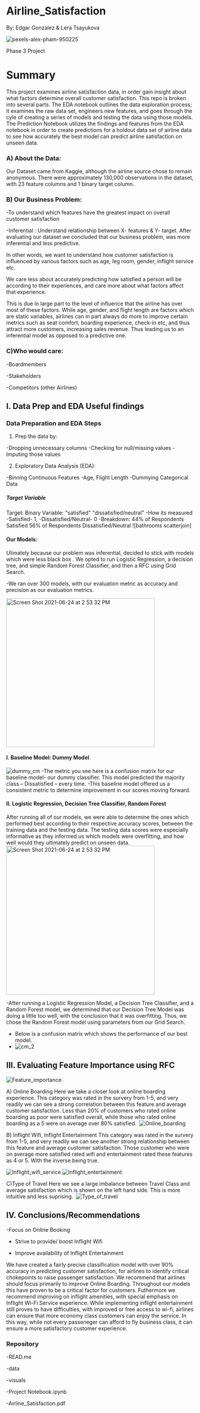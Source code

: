 # Airline_Satisfaction
By: Edgar Gonzalez & Lera Tsayukova

![pexels-alex-pham-950225](https://user-images.githubusercontent.com/75099138/123377428-13269280-d55a-11eb-8637-427595f244da.jpg)


Phase 3 Project

# Summary
This project examines airline satisfaction data, in order gain insight about what factors determine overall customer satisfaction. 
This repo is broken into several parts. The EDA notebook outlines the data exploration process; it examines the raw data set, engineers new features, and goes through the cyle of creating a series of models and testing the data using those models.  The Prediction Notebook utilizes the findings and features from the EDA notebook in order to create predictions for a holdout data set of airline data to see how accurately the best model can predict airline satisfaction on unseen data.

### A) About the Data:

Our Dataset came from Kaggle, although the airline source chose to remain anonymous. There were approximately 130,000 observations in the dataset, with 23 feature columns and 1 binary target column.

### B) Our Business Problem:

-To understand which features have the greatest impact on overall customer satisfaction

-Inferential : Understand relationship between X- features & Y- target.
After evaluating our dataset we concluded that our business problem, was more inferential and less predictive. 

In other words, we want to understand how customer satisfaction is influenced by various factors such as age, leg room, gender, inflight service etc. 

We care less about accurately predicting how satisfied a person will be according to their experiences, and care more about what factors affect that experience.

This is due in large part to the level of influence that the airline has over most of these factors. While age, gender, and flight length are factors which are static variables, airlines can in part always do more to improve certain metrics such as seat comfort, boarding experience, check-in etc, and thus attract more customers, increasing sales revenue. Thus leading us to an inferential model as opposed to a predictive one.​

### C)Who would care: 

-Boardmembers

-Stakeholders

-Competitors (other Airlines)



## I. Data Prep and EDA Useful findings 

### Data Preparation and EDA Steps

1) Prep the data by: 

  -Dropping unnecessary columns
  -Checking for null/missing values
  -Imputing those values 

2) Exploratory Data Analysis (EDA): 
  
  -Binning Continuous Features
  -Age, Flight Length
  -Dummying Categorical Data
  
 

##### Target Variable
Target: Binary Variable: "satisfied" "dissatisfied/neutral"
-How its measured
  -Satisfied- 1, 
  -Dissatisfied/Neutral- 0
-Breakdown:
44%  of Respondents Satisfied 
56%  of Respondents Dissatisfied/Neutral
![bathrooms scatterjoin]


#### Our Models: 
Ulimately because our problem was inferential, decided to stick with models which were less black box . We opted to run Logistic Regression, a decision tree, and simple Random Forest Classifier, and then a RFC using Grid Search. 

-We ran over 300 models, with our evaluation metric as accuracy and precision as our evaluation metrics.   

<img width="397" alt="Screen Shot 2021-06-24 at 2 53 32 PM" src="https://user-images.githubusercontent.com/75099138/123440315-a387c600-d5a0-11eb-9aac-30dd394b5df8.png">


#### I. Baseline Model: Dummy Model 
![dummy_cm](https://user-images.githubusercontent.com/75099138/123441609-0cbc0900-d5a2-11eb-8420-17b1935e3096.png)
-The metric you see here is a confusion matrix for our baseline model- our dummy classifier. This model predicted the majority class – Dissatisfied – every time.
-This baseline model offered us a consistent metric to determine improvement in our scores moving forward.

#### II. Logistic Regression, Decision Tree Classifier, Random Forest

After running all of our models, we were able to determine the ones which performed best according to their respective accuracy scores, between the training data and the testing data. The testing data scores were especially informative as they informed us which models were overfitting, and how well would they ultimately predict on unseen data.
<img width="397" alt="Screen Shot 2021-06-24 at 2 53 32 PM" src="https://user-images.githubusercontent.com/75099138/123442184-9cfa4e00-d5a2-11eb-8b30-356009533e28.png">

-After running a Logistic Regression Model, a Decision Tree Classifier, and a Random Forest model, we determined that our Decision Tree Model was doing a little too well, with the conclusion that it was overfitting. Thus, we chose the Random Forest model using parameters from our Grid Search. 

- Below is a confusion matrix which shows the performance of our best model. 
- ![cm_2](https://user-images.githubusercontent.com/75099138/123444296-be5c3980-d5a4-11eb-87cb-cd3920e8b4d3.png)


## III. Evaluating Feature Importance using RFC
![Feature_importance](https://user-images.githubusercontent.com/75099138/123444330-c7e5a180-d5a4-11eb-9f00-cbc47f2e6385.png)



A) Online Boarding
Here we take a closer look at online boarding experience. This category was rated in the survery from 1-5, and very readily we can see a strong correlation between this feature and average customer satisfaction. Less than 20% of customers who rated online boarding as poor were satisfied overall, while those who rated online boarding as a 5 were on average over 80% satisfied. 
![Online_boarding](https://user-images.githubusercontent.com/75099138/123444360-cddb8280-d5a4-11eb-941f-796ca9420577.png)

B) Inflight Wifi, Inflight Entertainment
This category was rated in the survery from 1-5, and very readily we can see another strong relationship between this feature and average customer satisfaction. Those customer who were on average more satisfied rated wifi and entertainment rated these features as 4 or 5. With the inverse being true.

![Inflight_wifi_service](https://user-images.githubusercontent.com/75099138/123444376-d469fa00-d5a4-11eb-8887-1c13c94178cb.png)
![Inflight_entertainment](https://user-images.githubusercontent.com/75099138/123444392-d8961780-d5a4-11eb-877b-63090d084a6d.png)


C)Type of Travel
Here we see a large imbalance between Travel Class and average satisfaction which is shown on the left hand side. This is more intuitive and less suprising. 
![Type_of_travel](https://user-images.githubusercontent.com/75099138/123444414-dd5acb80-d5a4-11eb-89a6-719d36ddf78c.png)



## IV. Conclusions/Recommendations
-Focus on Online Booking 

- Strive to provide/ boost Inflight Wifi

- Improve availability of Inflight Entertainment

We have created a fairly precise classification model with over 90% accuracy in predicting customer satisfaction, for airlines to identify critical chokepoints to raise passenger satisfaction. We recommend that airlines should focus primarily to improve Online Boarding. Throughout our models this have proven to be a critical factor for customers. Futhermore we recommend improving on inflight amenities, with special emphasis on  Inflight Wi-Fi Service experience. While implementing  inflight entertainment still proves to have difficulties, with improved or free access to wi-fi, airlines can ensure that more economy class customers can enjoy the service. In this way, while not every passeneger can afford to fly business class, it can ensure a more satisfactory customer experience. 




 
### Repository 
-READ.me

-data

-visuals

-Project Notebook.ipynb

-Airline_Satisfaction.pdf
